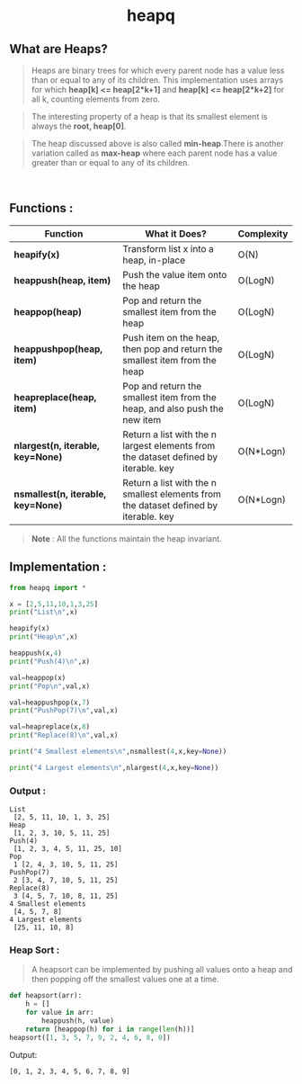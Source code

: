 <h1 align="center">heapq</h1>

## What are Heaps?
> Heaps are binary trees for which every parent node has a value less than or equal to any of its children. This implementation uses arrays for which **heap[k] <= heap[2*k+1]** and **heap[k] <= heap[2*k+2]**
 for all k, counting elements from zero.

> The interesting property of a heap is that its smallest element is always the **root, heap[0]**.

> The heap discussed above is also called **min-heap**.There is another variation called as **max-heap** where each parent node has a value greater than or equal to any of its children.

<br/>

## Functions :
| <center>Function</center> | <center>What it Does?</center> | <center>Complexity</center> |
|----|:---|:---|
| **heapify(x)** | Transform list x into a heap, in-place | O(N) |
| **heappush(heap, item)** | Push the value item onto the heap | O(LogN) |
| **heappop(heap)** | Pop and return the smallest item from the heap | O(LogN) |
| **heappushpop(heap, item)** | Push item on the heap, then pop and return the smallest item from the heap | O(LogN) |
| **heapreplace(heap, item)** | Pop and return the smallest item from the heap, and also push the new item | O(LogN) |
| **nlargest(n, iterable, key=None)** | Return a list with the n largest elements from the dataset defined by iterable. key | O(N*Logn) |
| **nsmallest(n, iterable, key=None)** | Return a list with the n smallest elements from the dataset defined by iterable. key | O(N*Logn) |

> **Note** : All the functions maintain the heap invariant.



## Implementation :
```python
from heapq import *

x = [2,5,11,10,1,3,25]
print("List\n",x)

heapify(x)
print("Heap\n",x)

heappush(x,4)
print("Push(4)\n",x)

val=heappop(x)
print("Pop\n",val,x)

val=heappushpop(x,7)
print("PushPop(7)\n",val,x)

val=heapreplace(x,8)
print("Replace(8)\n",val,x)

print("4 Smallest elements\n",nsmallest(4,x,key=None))

print("4 Largest elements\n",nlargest(4,x,key=None))
```
### Output : 
```
List
 [2, 5, 11, 10, 1, 3, 25]
Heap
 [1, 2, 3, 10, 5, 11, 25]
Push(4)
 [1, 2, 3, 4, 5, 11, 25, 10]
Pop
 1 [2, 4, 3, 10, 5, 11, 25]
PushPop(7)
 2 [3, 4, 7, 10, 5, 11, 25]
Replace(8)
 3 [4, 5, 7, 10, 8, 11, 25]
4 Smallest elements
 [4, 5, 7, 8]
4 Largest elements
 [25, 11, 10, 8]
```
### Heap Sort : 
> A heapsort can be implemented by pushing all values onto a heap and then popping off the smallest values one at a time.
```python
def heapsort(arr):
    h = []
    for value in arr:
        heappush(h, value)
    return [heappop(h) for i in range(len(h))]
heapsort([1, 3, 5, 7, 9, 2, 4, 6, 8, 0])
```
Output:
```
[0, 1, 2, 3, 4, 5, 6, 7, 8, 9]
```
